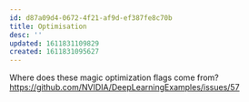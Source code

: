 ```yaml
---
id: d87a09d4-0672-4f21-af9d-ef387fe8c70b
title: Optimisation
desc: ''
updated: 1611831109829
created: 1611831095627
---
```


Where does these magic optimization flags come from?
https://github.com/NVIDIA/DeepLearningExamples/issues/57
